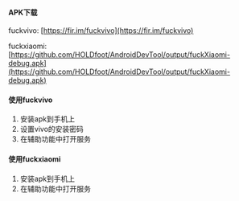 #### APK下载
fuckvivo:
[https://fir.im/fuckvivo](https://fir.im/fuckvivo)

fuckxiaomi:
[https://github.com/HOLDfoot/AndroidDevTool/output/fuckXiaomi-debug.apk](https://github.com/HOLDfoot/AndroidDevTool/output/fuckXiaomi-debug.apk)
#### 使用fuckvivo
1. 安装apk到手机上
2. 设置vivo的安装密码
3. 在辅助功能中打开服务
#### 使用fuckxiaomi
1. 安装apk到手机上
2. 在辅助功能中打开服务

